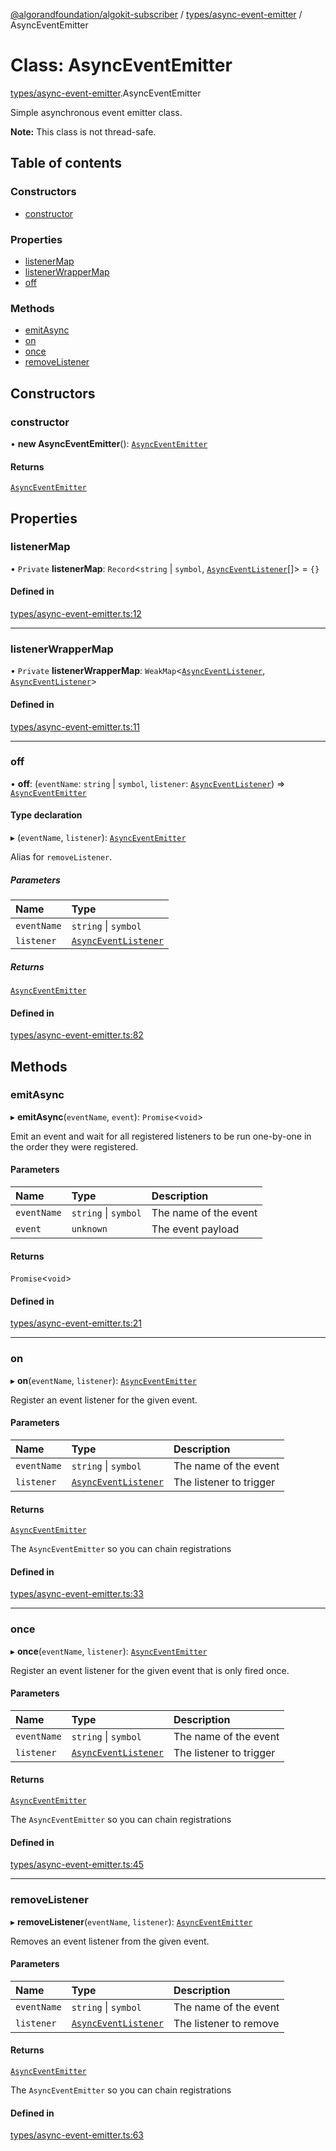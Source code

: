 [@algorandfoundation/algokit-subscriber](../README.md) / [types/async-event-emitter](../modules/types_async_event_emitter.md) / AsyncEventEmitter

# Class: AsyncEventEmitter

[types/async-event-emitter](../modules/types_async_event_emitter.md).AsyncEventEmitter

Simple asynchronous event emitter class.

**Note:** This class is not thread-safe.

## Table of contents

### Constructors

- [constructor](types_async_event_emitter.AsyncEventEmitter.md#constructor)

### Properties

- [listenerMap](types_async_event_emitter.AsyncEventEmitter.md#listenermap)
- [listenerWrapperMap](types_async_event_emitter.AsyncEventEmitter.md#listenerwrappermap)
- [off](types_async_event_emitter.AsyncEventEmitter.md#off)

### Methods

- [emitAsync](types_async_event_emitter.AsyncEventEmitter.md#emitasync)
- [on](types_async_event_emitter.AsyncEventEmitter.md#on)
- [once](types_async_event_emitter.AsyncEventEmitter.md#once)
- [removeListener](types_async_event_emitter.AsyncEventEmitter.md#removelistener)

## Constructors

### constructor

• **new AsyncEventEmitter**(): [`AsyncEventEmitter`](types_async_event_emitter.AsyncEventEmitter.md)

#### Returns

[`AsyncEventEmitter`](types_async_event_emitter.AsyncEventEmitter.md)

## Properties

### listenerMap

• `Private` **listenerMap**: `Record`\<`string` \| `symbol`, [`AsyncEventListener`](../modules/types_async_event_emitter.md#asynceventlistener)[]\> = `{}`

#### Defined in

[types/async-event-emitter.ts:12](https://github.com/algorandfoundation/algokit-subscriber-ts/blob/main/src/types/async-event-emitter.ts#L12)

___

### listenerWrapperMap

• `Private` **listenerWrapperMap**: `WeakMap`\<[`AsyncEventListener`](../modules/types_async_event_emitter.md#asynceventlistener), [`AsyncEventListener`](../modules/types_async_event_emitter.md#asynceventlistener)\>

#### Defined in

[types/async-event-emitter.ts:11](https://github.com/algorandfoundation/algokit-subscriber-ts/blob/main/src/types/async-event-emitter.ts#L11)

___

### off

• **off**: (`eventName`: `string` \| `symbol`, `listener`: [`AsyncEventListener`](../modules/types_async_event_emitter.md#asynceventlistener)) => [`AsyncEventEmitter`](types_async_event_emitter.AsyncEventEmitter.md)

#### Type declaration

▸ (`eventName`, `listener`): [`AsyncEventEmitter`](types_async_event_emitter.AsyncEventEmitter.md)

Alias for `removeListener`.

##### Parameters

| Name | Type |
| :------ | :------ |
| `eventName` | `string` \| `symbol` |
| `listener` | [`AsyncEventListener`](../modules/types_async_event_emitter.md#asynceventlistener) |

##### Returns

[`AsyncEventEmitter`](types_async_event_emitter.AsyncEventEmitter.md)

#### Defined in

[types/async-event-emitter.ts:82](https://github.com/algorandfoundation/algokit-subscriber-ts/blob/main/src/types/async-event-emitter.ts#L82)

## Methods

### emitAsync

▸ **emitAsync**(`eventName`, `event`): `Promise`\<`void`\>

Emit an event and wait for all registered listeners to be run one-by-one
in the order they were registered.

#### Parameters

| Name | Type | Description |
| :------ | :------ | :------ |
| `eventName` | `string` \| `symbol` | The name of the event |
| `event` | `unknown` | The event payload |

#### Returns

`Promise`\<`void`\>

#### Defined in

[types/async-event-emitter.ts:21](https://github.com/algorandfoundation/algokit-subscriber-ts/blob/main/src/types/async-event-emitter.ts#L21)

___

### on

▸ **on**(`eventName`, `listener`): [`AsyncEventEmitter`](types_async_event_emitter.AsyncEventEmitter.md)

Register an event listener for the given event.

#### Parameters

| Name | Type | Description |
| :------ | :------ | :------ |
| `eventName` | `string` \| `symbol` | The name of the event |
| `listener` | [`AsyncEventListener`](../modules/types_async_event_emitter.md#asynceventlistener) | The listener to trigger |

#### Returns

[`AsyncEventEmitter`](types_async_event_emitter.AsyncEventEmitter.md)

The `AsyncEventEmitter` so you can chain registrations

#### Defined in

[types/async-event-emitter.ts:33](https://github.com/algorandfoundation/algokit-subscriber-ts/blob/main/src/types/async-event-emitter.ts#L33)

___

### once

▸ **once**(`eventName`, `listener`): [`AsyncEventEmitter`](types_async_event_emitter.AsyncEventEmitter.md)

Register an event listener for the given event that is only fired once.

#### Parameters

| Name | Type | Description |
| :------ | :------ | :------ |
| `eventName` | `string` \| `symbol` | The name of the event |
| `listener` | [`AsyncEventListener`](../modules/types_async_event_emitter.md#asynceventlistener) | The listener to trigger |

#### Returns

[`AsyncEventEmitter`](types_async_event_emitter.AsyncEventEmitter.md)

The `AsyncEventEmitter` so you can chain registrations

#### Defined in

[types/async-event-emitter.ts:45](https://github.com/algorandfoundation/algokit-subscriber-ts/blob/main/src/types/async-event-emitter.ts#L45)

___

### removeListener

▸ **removeListener**(`eventName`, `listener`): [`AsyncEventEmitter`](types_async_event_emitter.AsyncEventEmitter.md)

Removes an event listener from the given event.

#### Parameters

| Name | Type | Description |
| :------ | :------ | :------ |
| `eventName` | `string` \| `symbol` | The name of the event |
| `listener` | [`AsyncEventListener`](../modules/types_async_event_emitter.md#asynceventlistener) | The listener to remove |

#### Returns

[`AsyncEventEmitter`](types_async_event_emitter.AsyncEventEmitter.md)

The `AsyncEventEmitter` so you can chain registrations

#### Defined in

[types/async-event-emitter.ts:63](https://github.com/algorandfoundation/algokit-subscriber-ts/blob/main/src/types/async-event-emitter.ts#L63)

